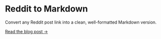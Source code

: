 # Reddit to Markdown

Convert any Reddit post link into a clean, well-formatted Markdown version.

[Read the blog post →](https://aunchers.github.io/site/blog/reddit-to-markdown/)
